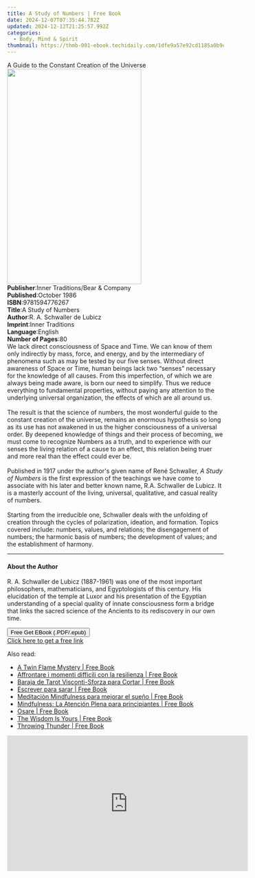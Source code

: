 ```yaml
---
title: A Study of Numbers | Free Book
date: 2024-12-07T07:35:44.782Z
updated: 2024-12-12T21:25:57.992Z
categories:
  - Body, Mind & Spirit
thumbnail: https://thmb-001-ebook.techidaily.com/1dfe9a57e92cd1185a0b9e1ff01f2fe3b2f476c1d48321bfe20b2d3c0a08df7f.jpg
---
```

<main id="book-container">
  <div class="flex flex-col">
    <div class="book-brief flex-1 py-6 px-4 sm:p-6 md:py-10 md:px-8">
      <!-- brief-->
      <div class="book-brief-main">
        A Guide to the Constant Creation of the Universe
      </div>
    </div>
    <div
      class="book-meta-info flex-1 grid gap-4 col-start-1 col-end-3 row-start-1 sm:mb-6 sm:grid-cols-4 lg:gap-6 lg:col-start-2 lg:row-end-6 lg:row-span-6 lg:mb-0"
    >
      <div
        class="book-meta-info-left place-content-center mt-4 p-4 text-sm leading-6 col-start-2 col-span-2 dark:text-slate-400"
      >
        <img
          class="w-full h-500 object-cover rounded-lg sm:h-255 sm:col-span-2 lg:col-span-full"
          src="https://img-001-ebook.techidaily.com/926164634f21987db76c1b6c1a88e5d3837142f76957f37e35311c6291c525de.jpg"
          alt=""
          width="312"
          height="500"
        />
      </div>
      <div
        class="book-meta-info-right mt-2 col-start-1 row-start-2 col-span-3 self-center"
      >
        <!-- meta data  -->
        <div class="flex flex-col px-4 md:px-8">
          <div class="flex-1">
            <strong>Publisher</strong>:<span class="px-2"
              >Inner Traditions/Bear &amp; Company</span
            >
          </div>
          <div class="flex-1">
            <strong>Published</strong>:<span class="px-2">October 1986</span>
          </div>
          <div class="flex-1">
            <strong>ISBN</strong>:<span class="px-2">9781594776267</span>
          </div>
          <div class="flex-1">
            <strong>Title</strong>:<span class="px-2">A Study of Numbers</span>
          </div>
          <div class="flex-1">
            <strong>Author</strong>:<span class="px-2"
              >R. A. Schwaller de Lubicz</span
            >
          </div>
          <div class="flex-1">
            <strong>Imprint</strong>:<span class="px-2">Inner Traditions</span>
          </div>
          <div class="flex-1">
            <strong>Language</strong>:<span class="px-2">English</span>
          </div>
          <div class="flex-1">
            <strong>Number of Pages</strong>:<span class="px-2">80</span>
          </div>
        </div>
      </div>
    </div>
    <div class="book-description flex-1 py-6 px-4 sm:p-6 md:py-10 md:px-8">
      <div class="book-description-main">
        <div accordion-content="" id="description">
          We lack direct consciousness of Space and Time. We can know of them
          only indirectly by mass, force, and energy, and by the intermediary of
          phenomena such as may be tested by our five senses. Without direct
          awareness of Space or Time, human beings lack two “senses” necessary
          for the knowledge of all causes. From this imperfection, of which we
          are always being made aware, is born our need to simplify. Thus we
          reduce everything to fundamental properties, without paying any
          attention to the underlying universal organization, the effects of
          which are all around us. <br />
          <br />The result is that the science of numbers, the most wonderful
          guide to the constant creation of the universe, remains an enormous
          hypothesis so long as its use has not awakened in us the higher
          consciousness of a universal order. By deepened knowledge of things
          and their process of becoming, we must come to recognize Numbers as a
          truth, and to experience with our senses the living relation of a
          cause to an effect, this relation being truer and more real than the
          effect could ever be. <br />
          <br />Published in 1917 under the author's given name of René
          Schwaller, <i>A Study of Numbers</i> is the first expression of the
          teachings we have come to associate with his later and better known
          name, R.A. Schwaller de Lubicz. It is a masterly account of the
          living, universal, qualitative, and casual reality of numbers. <br />
          <br />Starting from the irreducible one, Schwaller deals with the
          unfolding of creation through the cycles of polarization, ideation,
          and formation. Topics covered include: numbers, values, and relations;
          the disengagement of numbers; the harmonic basis of numbers; the
          development of values; and the establishment of harmony.
        </div>
        <div class="accordion-fader"></div>
      </div>
    </div>
    <div class="book-excerpts flex-1 py-6 px-4 sm:p-6 md:py-10 md:px-8">
      <!-- excerpts-->
      <div class="book-excerpts-main">
        <hr />
        <h4 class="placeholder placeholder-heading">
          <span>About the Author</span>
        </h4>
        <p>
          R. A. Schwaller de Lubicz (1887-1961) was one of the most important
          philosophers, mathematicians, and Egyptologists of this century. His
          elucidation of the temple at Luxor and his presentation of the
          Egyptian understanding of a special quality of innate consciousness
          form a bridge that links the sacred science of the Ancients to its
          rediscovery in our own time.
        </p>
      </div>
    </div>
    <div
      class="book-about-author flex-1 py-6 px-4 sm:p-6 md:py-10 md:px-8"
    ></div>
    <div class="book-free-get flex-1 py-6 px-4 sm:p-6 md:py-10 md:px-8">
      <button
        id="btn-free-get"
        class="bg-blue-500 hover:bg-blue-700 text-white font-bold py-2 px-4 rounded"
      >
        Free Get EBook (.PDF/.epub)
      </button>
      <div id="countdown-display" class="px-2 text-lg mt-2"></div>
      <a
        id="free-link"
        class="hidden bg-blue-500 hover:bg-blue-700 text-white font-bold py-2 px-4 rounded"
        href="https://www.ebooks.com/en-us/book/95782279/a-study-of-numbers/r-a-schwaller-de-lubicz/"
        target="_blank"
        >Click here to get a free link</a
      >
    </div>
    <script>
      let countdownTime = 0;
      let countdownInterval = null;
      document
        .getElementById('btn-free-get')
        .addEventListener('click', startCountdown);
      function startCountdown() {
        countdownTime = new Date().getTime() + 60000 * 3;
        countdownInterval = setInterval(updateCountdown, 1000);
        document.getElementById('btn-free-get').disabled = true;
        document
          .getElementById('btn-free-get')
          .classList.add('bg-gray-500', 'cursor-not-allowed');
      }
      function updateCountdown() {
        let currentTime = new Date().getTime();
        let timeLeft = countdownTime - currentTime;
        let secondsLeft = Math.floor(timeLeft / 1000);
        document.getElementById('countdown-display').innerHTML =
          `Remaining time: ${secondsLeft} seconds.`;
        if (secondsLeft <= 0) {
          clearInterval(countdownInterval);
          document.getElementById('btn-free-get').classList.add('hidden');
          document.getElementById('free-link').classList.remove('hidden');
          document.getElementById('countdown-display').innerHTML = '';
        }
      }
    </script>
  </div>
</main>

<ins class="adsbygoogle"
      style="display:block"
      data-ad-client="ca-pub-7571918770474297"
      data-ad-slot="8358498916"
      data-ad-format="auto"
      data-full-width-responsive="true"></ins>
    

<span class="atpl-alsoreadstyle">Also read:</span>
<div><ul>
<li><a href="https://novels-ebooks.techidaily.com/210412335-9781685152185-a-twin-flame-mystery/"><u>A Twin Flame Mystery | Free Book</u></a></li>
<li><a href="https://novels-ebooks.techidaily.com/210412169-9781667417066-affrontare-i-momenti-difficili-con-la-resilienza/"><u>Affrontare i momenti difficili con la resilienza | Free Book</u></a></li>
<li><a href="https://novels-ebooks.techidaily.com/210412133-9781667415628-baraja-de-tarot-visconti-sforza-para-cortar/"><u>Baraja de Tarot Visconti-Sforza para Cortar | Free Book</u></a></li>
<li><a href="https://novels-ebooks.techidaily.com/210412173-9781667415505-escrever-para-sarar/"><u>Escrever para sarar | Free Book</u></a></li>
<li><a href="https://novels-ebooks.techidaily.com/210412148-9781667415345-meditacion-mindfulness-para-mejorar-el-sueno/"><u>Meditaciòn Mindfulness para mejorar el sueño | Free Book</u></a></li>
<li><a href="https://novels-ebooks.techidaily.com/210412176-9781667415482-mindfulness-la-atencion-plena-para-principiantes/"><u>Mindfulness: La Atención Plena para principiantes | Free Book</u></a></li>
<li><a href="https://novels-ebooks.techidaily.com/210412155-9781667415673-osare/"><u>Osare | Free Book</u></a></li>
<li><a href="https://novels-ebooks.techidaily.com/210412544-9780578311111-the-wisdom-is-yours/"><u>The Wisdom Is Yours | Free Book</u></a></li>
<li><a href="https://novels-ebooks.techidaily.com/210412431-9781737004523-throwing-thunder/"><u>Throwing Thunder | Free Book</u></a></li>
</ul></div>

<!-- affiliate ads begin -->
<iframe width="560" height="315" src="https://www.youtube.com/embed/UUPt2zKtJ5k?si=LLHdsFDLzVByJsKj" title="YouTube video player" frameborder="0" allow="accelerometer; autoplay; clipboard-write; encrypted-media; gyroscope; picture-in-picture; web-share" referrerpolicy="strict-origin-when-cross-origin" allowfullscreen></iframe>
<!-- affiliate ads end -->

